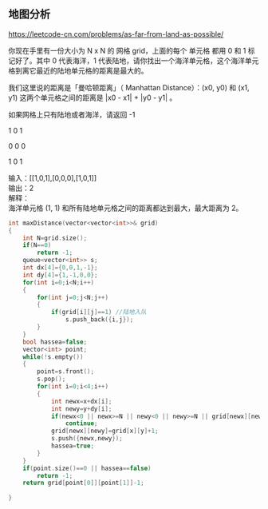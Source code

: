 ## 地图分析

https://leetcode-cn.com/problems/as-far-from-land-as-possible/

你现在手里有一份大小为 N x N 的 网格 grid，上面的每个 单元格 都用 0 和 1 标记好了。其中 0 代表海洋，1 代表陆地，请你找出一个海洋单元格，这个海洋单元格到离它最近的陆地单元格的距离是最大的。

我们这里说的距离是「曼哈顿距离」（ Manhattan Distance）：(x0, y0) 和 (x1, y1) 这两个单元格之间的距离是 |x0 - x1| + |y0 - y1| 。

如果网格上只有陆地或者海洋，请返回 -1

1    0    1

0    0    0

1    0    1

输入：[[1,0,1],[0,0,0],[1,0,1]]\
输出：2\
解释： \
海洋单元格 (1, 1) 和所有陆地单元格之间的距离都达到最大，最大距离为 2。

```C++
int maxDistance(vector<vector<int>>& grid)
{
    int N=grid.size();
    if(N==0)
        return -1;
    queue<vector<int>> s;
    int dx[4]={0,0,1,-1};
    int dy[4]={1,-1,0,0};
    for(int i=0;i<N;i++)
    {
        for(int j=0;j<N;j++)
        {
            if(grid[i][j]==1) //陆地入队
                s.push_back({i,j});
        }
    }
    bool hassea=false;
    vector<int> point;
    while(!s.empty())
    {
        point=s.front();
        s.pop();
        for(int i=0;i<4;i++)
        {
            int newx=x+dx[i];
            int newy=y+dy[i];
            if(newx<0 || newx>=N || newy<0 || newy>=N || grid[newx][newy]!=0)
                continue;
            grid[newx][newy]=grid[x][y]+1;
            s.push({newx,newy});
            hassea=true;
        }
    }
    if(point.size()==0 || hassea==false)
        return -1;
    return grid[point[0]][point[1]]-1;
    
}
```
